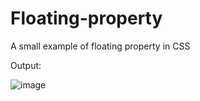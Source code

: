 # Floating-property
A small example of floating property in CSS

Output:

![image](https://user-images.githubusercontent.com/58585532/167240793-89c4fa4d-7d40-42fb-b7ee-c961e309b365.png)

